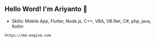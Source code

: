 ## Hello Word! I'm **Ariyanto** 👋
- Skills: Mobile App, Flutter, Node.js, C++, VBA, VB.Net, C#, php, java, Kotlin

 ```https://md-engine.com```

<!--
**arieemdee/arieemdee** is a ✨ _special_ ✨ repository because its `README.md` (this file) appears on your GitHub profile.

Here are some ideas to get you started:

- 🔭 I’m currently working on ...
- 🌱 I’m currently learning ...
- 👯 I’m looking to collaborate on ...
- 🤔 I’m looking for help with ...
- 💬 Ask me about ...
- 📫 How to reach me: ...
- 😄 Pronouns: ...
- ⚡ Fun fact: ...
-->
